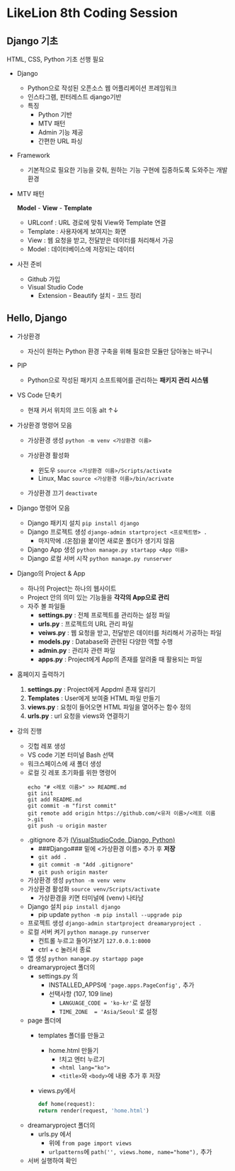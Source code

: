 # LikeLion 8th Coding Session

## Django 기초

HTML, CSS, Python 기초 선행 필요 <br/>

+ Django
  + Python으로 작성된 오픈소스 웹 어플리케이션 프레임워크
  + 인스타그램, 핀터레스트 django기반
  + 특징
    + Python 기반
    + MTV 패턴
    + Admin 기능 제공
    + 간편한 URL 파싱

+ Framework
  + 기본적으로 필요한 기능을 갖춰, 원하는 기능 구현에 집중하도록 도와주는 개발 환경

+ MTV 패턴

  __Model__ - __View__ - __Template__ <br/>
  + URLconf : URL 경로에 맞춰 View와 Template 연결
  + Template : 사용자에게 보여지는 화면
  + View : 웹 요청을 받고, 전달받은 데이터를 처리해서 가공
  + Model : 데이터베이스에 저장되는 데이터
  
+ 사전 준비
  + Github 가입
  + Visual Studio Code
    + Extension - Beautify 설치 - 코드 정리

## Hello, Django

+ 가상환경
  + 자신이 원하는 Python 환경 구축을 위해 필요한 모듈만 담아놓는 바구니

+ PIP
  + Python으로 작성된 패키지 소프트웨어를 관리하는 __패키지 관리 시스템__
  
+ VS Code 단축키
  + 현재 커서 위치의 코드 이동 alt ↑↓

+ 가상환경 명령어 모음
  + 가상환경 생성
  ```python -m venv <가상환경 이름>```
  
  + 가상환경 활성화
    + 윈도우 ```source <가상환경 이름>/Scripts/activate```
    + Linux, Mac ```source <가상환경 이름>/bin/acrivate```
  
  + 가상환경 끄기 ```deactivate```

+ Django 명령어 모음
  + Django 패키지 설치 ``pip install django``
  + Django 프로젝트 생성 ``django-admin startproject <프로젝트명> .``
    + 마지막에 .(온점)을 붙이면 새로운 폴더가 생기지 않음
  + Django App 생성 ``python manage.py startapp <App 이름>``
  + Django 로컬 서버 시작  ``python manage.py runserver``
  
+ Django의 Project & App
  + 하나의 Project는 하나의 웹사이트
  + Project 안의 의미 있는 기능들을 __각각의 App으로 관리__
  + 자주 볼 파일들
    + __settings.py__ : 전체 프로젝트를 관리하는 설정 파일
    + __urls.py__ : 프로젝트의 URL 관리 파일
    + __veiws.py__ : 웹 요청을 받고, 전달받은 데이터를 처리해서 가공하는 파일
    + __models.py__ : Database와 관련된 다양한 역할 수행
    + __admin.py__ :  관리자 관련 파일
    + __apps.py__ : Project에게 App의 존재를 알려줄 때 활용되는 파일
+ 홈페이지 출력하기
  1. __settings.py__ : Project에게 Appdml 존재 알리기
  2. __Templates__ : User에게 보여줄 HTML 파일 만들기
  3. __views.py__ : 요청이 들어오면 HTML 파일을 열어주는 함수 정의
  4. __urls.py__ :  url 요청을 views와 연결하기

+ 강의 진행
  + 깃헙 레포 생성
  + VS code 기본 터미널 Bash 선택
  + 워크스페이스에 새 폴더 생성
  + 로컬 깃 레포 초기화를 위한 명령어 
    ```terminal
    echo "# <레포 이름>" >> README.md
    git init
    git add README.md
    git commit -m "first commit"
    git remote add origin https://github.com/<유저 이름>/<레포 이름>.git
    git push -u origin master
    ```
  + .gitignore 추가 [(VisualStudioCode, Django, Python)](https://www.toptal.com/developers/gitignore/api/visualstudiocode,django,python)
    + ###Django### 밑에 <가상환경 이름> 추가 후 __저장__
    + ``git add .``
    + ``git commit -m "Add .gitignore"``
    + ``git push origin master``
  + 가상환경 생성 ``python -m venv venv``
  + 가상환경 활성화 ``source venv/Scripts/activate``
    + 가상환경을 키면 터미널에 (venv) 나타남
  + Django 설치 ``pip install django``
    + pip update ``python -m pip install --upgrade pip``
  + 프로젝트 생성 ``django-admin startproject dreamaryproject .``
  + 로컬 서버 켜기 ``python manage.py runserver``
    + 컨트롤 누르고 들어가보기 ``127.0.0.1:8000``
    + ctrl + c 눌러서 종료
  + 앱 생성 ``python manage.py startapp page``
  + dreamaryproject 폴더의 
    + settings.py 의 
      + INSTALLED_APPS에 ``'page.apps.PageConfig',`` 추가 
      + 선택사항 (107, 109 line) 
        +  ``LANGUAGE_CODE = 'ko-kr'``로 설정 
        + ``TIME_ZONE  = 'Asia/Seoul'``로 설정 
  + page 폴더에
    + templates 폴더를 만들고 
      + home.html 만들기 
        + !치고 엔터 누르기 
        + ```<html lang="ko">``` 
        + ```<title>```와 ```<body>```에 내용 추가 후 저장 
      
    + views.py에서
      ```python
      def home(request):
      return render(request, 'home.html')
      ```
  + dreamaryproject 폴더의 
    + urls.py 에서
      + 위에 ``from page import views``
      + ``urlpatterns``에 ``path('', views.home, name="home"),`` 추가
  + 서버 실행하여 확인    
    
   


